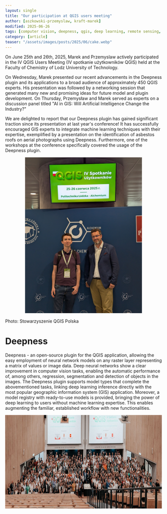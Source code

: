 ```yaml
---
layout: single
title: "Our participation at QGIS users meeting"
author: [aszkowski-przemyslaw, kraft-marek]
modified: 2025-06-26
tags: [computer vision, deepness, qgis, deep learning, remote sensing, ai, gis]
category: [article]
teaser: "/assets/images/posts/2025/06/cake.webp"
---
```


On June 25th and 26th, 2025, Marek and Przemyslaw actively participated in the IV QGIS Users Meeting (IV spotkanie użytkowników QGIS) held at the Faculty of Chemistry of Lodz University of Technology.

On Wednesday, Marek presented our recent advancements in the Deepness plugin and its applications to a broad audience of approximately 450 QGIS experts. His presentation was followed by a networking session that generated many new and promising ideas for future model and plugin development. On Thursday, Przemysław and Marek served as experts on a discussion panel titled "AI in GIS: Will Artificial Intelligence Change the Industry?"

We are delighted to report that our Deepness plugin has gained significant traction since its presentation at last year's conference! It has successfully encouraged GIS experts to integrate machine learning techniques with their expertise, exemplified by a presentation on the identification of asbestos roofs on aerial photographs using Deepness. Furthermore, one of the workshops at the conference specifically covered the usage of the Deepness plugin.


<p align="center">
    <img src="/assets/images/posts/2025/06/marek_przemek.webp" height="500px" />
</p>
Photo: Stowarzyszenie QGIS Polska

# Deepness

Deepness - an open-source plugin for the QGIS application, allowing the easy employment of neural network models on any raster layer representing a matrix of values or image data. Deep neural networks show a clear improvement in computer vision tasks, enabling the automatic performance of, among others, regression, segmentation and detection of objects in the images. The Deepness plugin supports model types that complete the abovementioned tasks, linking deep learning inference directly with the most popular geographic information system (GIS) application. Moreover, a model registry with ready-to-use models is provided, bringing the power of deep learning to users without machine learning expertise. This enables augmenting the familiar, established workflow with new functionalities.


<p align="center">
    <img src="/assets/images/posts/2025/06/all_people.webp" height="300px" />
</p>
